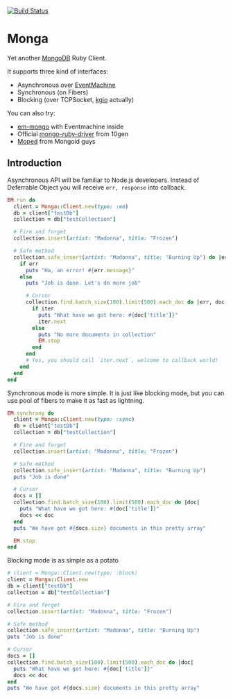 [![Build Status](https://travis-ci.org/fl00r/monga.png?branch=master)](https://travis-ci.org/fl00r/monga)

# Monga

Yet another [MongoDB](http://www.mongodb.org/) Ruby Client.

It supports three kind of interfaces:

  * Asynchronous over [EventMachine](https://github.com/eventmachine/eventmachine)
  * Synchronous (on Fibers)
  * Blocking (over TCPSocket, [kgio](http://bogomips.org/kgio/) actually)

You can also try:

  * [em-mongo](https://github.com/bcg/em-mongo) with Eventmachine inside
  * Official [mongo-ruby-driver](https://github.com/mongodb/mongo-ruby-driver) from 10gen
  * [Moped](http://mongoid.org/en/moped/) from Mongoid guys

## Introduction

Asynchronous API will be familiar to Node.js developers. Instead of Deferrable Object you will receive `err, response` into callback.

```ruby
EM.run do
  client = Monga::Client.new(type: :em)
  db = client["testDb"]
  collection = db["testCollection"]

  # Fire and forget
  collection.insert(artist: "Madonna", title: "Frozen")

  # Safe method
  collection.safe_insert(artist: "Madonna", title: "Burning Up") do |err, response|
    if err
      puts "Ha, an error! #{err.message}"
    else
      puts "Job is done. Let's do more job"

      # Cursor
      collection.find.batch_size(100).limit(500).each_doc do |err, doc, iter|
        if iter
          puts "What have we got here: #{doc['title']}"
          iter.next
        else
          puts "No more documents in collection"
          EM.stop
        end
      end
      # Yes, you should call `iter.next`, welcome to callback world!
    end
  end
end
```

Synchronous mode is more simple. It is just like blocking mode, but you can use pool of fibers to make it as fast as lightning.

```ruby
EM.synchrony do
  client = Monga::Client.new(type: :sync)
  db = client["testDb"]
  collection = db["testCollection"]

  # Fire and forget
  collection.insert(artist: "Madonna", title: "Frozen")

  # Safe method
  collection.safe_insert(artist: "Madonna", title: "Burning Up")
  puts "Job is done"

  # Cursor
  docs = []
  collection.find.batch_size(100).limit(500).each_doc do |doc|
    puts "What have we got here: #{doc['title']}"
    docs << doc
  end
  puts "We have got #{docs.size} documents in this pretty array"

  EM.stop
end
```

Blocking mode is as simple as a potato

```ruby
# client = Monga::Client.new(type: :block)
client = Monga::Client.new
db = client["testDb"]
collection = db["testCollection"]

# Fire and forget
collection.insert(artist: "Madonna", title: "Frozen")

# Safe method
collection.safe_insert(artist: "Madonna", title: "Burning Up")
puts "Job is done"

# Cursor
docs = []
collection.find.batch_size(100).limit(500).each_doc do |doc|
  puts "What have we got here: #{doc['title']}"
  docs << doc
end
puts "We have got #{docs.size} documents in this pretty array"
```
